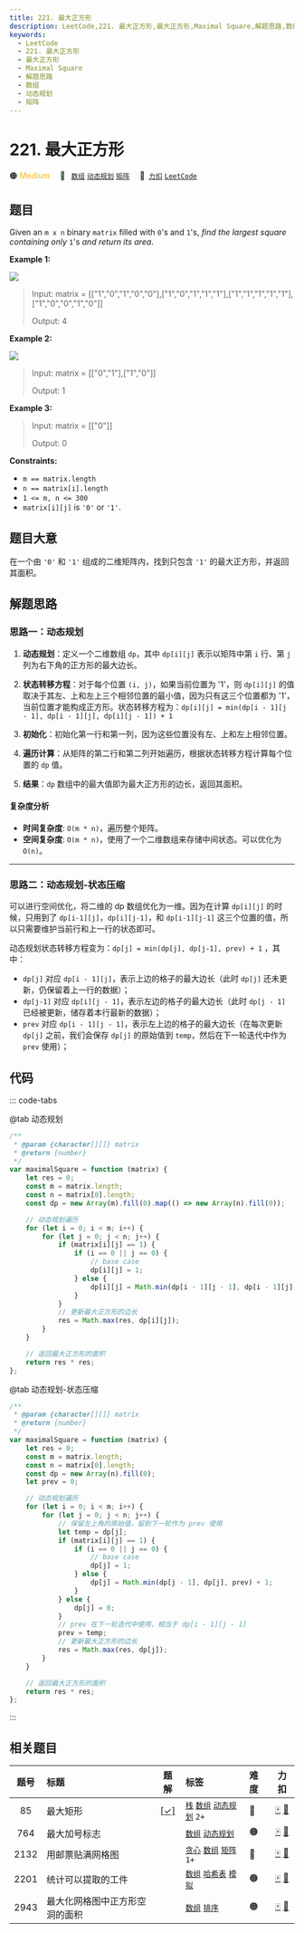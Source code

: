 ```yaml
---
title: 221. 最大正方形
description: LeetCode,221. 最大正方形,最大正方形,Maximal Square,解题思路,数组,动态规划,矩阵
keywords:
  - LeetCode
  - 221. 最大正方形
  - 最大正方形
  - Maximal Square
  - 解题思路
  - 数组
  - 动态规划
  - 矩阵
---
```


# 221. 最大正方形

🟠 <font color=#ffb800>Medium</font>&emsp; 🔖&ensp; [`数组`](/tag/array.md) [`动态规划`](/tag/dynamic-programming.md) [`矩阵`](/tag/matrix.md)&emsp; 🔗&ensp;[`力扣`](https://leetcode.cn/problems/maximal-square) [`LeetCode`](https://leetcode.com/problems/maximal-square)

## 题目

Given an `m x n` binary `matrix` filled with `0`'s and `1`'s, _find the
largest square containing only_ `1`'s _and return its area_.

**Example 1:**

![](https://assets.leetcode.com/uploads/2020/11/26/max1grid.jpg)

> Input: matrix = [["1","0","1","0","0"],["1","0","1","1","1"],["1","1","1","1","1"],["1","0","0","1","0"]]
>
> Output: 4

**Example 2:**

![](https://assets.leetcode.com/uploads/2020/11/26/max2grid.jpg)

> Input: matrix = [["0","1"],["1","0"]]
>
> Output: 1

**Example 3:**

> Input: matrix = [["0"]]
>
> Output: 0

**Constraints:**

- `m == matrix.length`
- `n == matrix[i].length`
- `1 <= m, n <= 300`
- `matrix[i][j]` is `'0'` or `'1'`.

## 题目大意

在一个由 `'0'` 和 `'1'` 组成的二维矩阵内，找到只包含 `'1'` 的最大正方形，并返回其面积。

## 解题思路

### 思路一：动态规划

1. **动态规划**：定义一个二维数组 `dp`，其中 `dp[i][j]` 表示以矩阵中第 `i` 行、第 `j` 列为右下角的正方形的最大边长。

2. **状态转移方程**：对于每个位置 `(i, j)`，如果当前位置为 '1'，则 `dp[i][j]` 的值取决于其左、上和左上三个相邻位置的最小值，因为只有这三个位置都为 '1'，当前位置才能构成正方形。状态转移方程为：`dp[i][j] = min(dp[i - 1][j - 1], dp[i - 1][j], dp[i][j - 1]) + 1`

3. **初始化**：初始化第一行和第一列，因为这些位置没有左、上和左上相邻位置。

4. **遍历计算**：从矩阵的第二行和第二列开始遍历，根据状态转移方程计算每个位置的 `dp` 值。

5. **结果**：`dp` 数组中的最大值即为最大正方形的边长，返回其面积。

#### 复杂度分析

- **时间复杂度**: `O(m * n)`，遍历整个矩阵。
- **空间复杂度**: `O(m * n)`，使用了一个二维数组来存储中间状态。可以优化为 `O(n)`。

---

### 思路二：动态规划-状态压缩

可以进行空间优化，将二维的 dp 数组优化为一维。因为在计算 `dp[i][j]` 的时候，只用到了 `dp[i-1][j]`，`dp[i][j-1]`，和 `dp[i-1][j-1]` 这三个位置的值，所以只需要维护当前行和上一行的状态即可。

动态规划状态转移方程变为：`dp[j] = min(dp[j], dp[j-1], prev) + 1` ，其中：

- `dp[j]` 对应 `dp[i - 1][j]`，表示上边的格子的最大边长（此时 `dp[j]` 还未更新，仍保留着上一行的数据）；
- `dp[j-1]` 对应 `dp[i][j - 1]`，表示左边的格子的最大边长（此时 `dp[j - 1]` 已经被更新，储存着本行最新的数据）；
- `prev` 对应 `dp[i - 1][j - 1]`，表示左上边的格子的最大边长（在每次更新 `dp[j]` 之前，我们会保存 `dp[j]` 的原始值到 `temp`，然后在下一轮迭代中作为 `prev` 使用）；

## 代码

::: code-tabs

@tab 动态规划

```javascript
/**
 * @param {character[][]} matrix
 * @return {number}
 */
var maximalSquare = function (matrix) {
	let res = 0;
	const m = matrix.length;
	const n = matrix[0].length;
	const dp = new Array(m).fill(0).map(() => new Array(n).fill(0));

	// 动态规划遍历
	for (let i = 0; i < m; i++) {
		for (let j = 0; j < n; j++) {
			if (matrix[i][j] == 1) {
				if (i == 0 || j == 0) {
					// base case
					dp[i][j] = 1;
				} else {
					dp[i][j] = Math.min(dp[i - 1][j - 1], dp[i - 1][j], dp[i][j - 1]) + 1;
				}
			}
			// 更新最大正方形的边长
			res = Math.max(res, dp[i][j]);
		}
	}

	// 返回最大正方形的面积
	return res * res;
};
```

@tab 动态规划-状态压缩

```javascript
/**
 * @param {character[][]} matrix
 * @return {number}
 */
var maximalSquare = function (matrix) {
	let res = 0;
	const m = matrix.length;
	const n = matrix[0].length;
	const dp = new Array(n).fill(0);
	let prev = 0;

	// 动态规划遍历
	for (let i = 0; i < m; i++) {
		for (let j = 0; j < n; j++) {
			// 保留左上角的原始值，留到下一轮作为 prev 使用
			let temp = dp[j];
			if (matrix[i][j] == 1) {
				if (i == 0 || j == 0) {
					// base case
					dp[j] = 1;
				} else {
					dp[j] = Math.min(dp[j - 1], dp[j], prev) + 1;
				}
			} else {
				dp[j] = 0;
			}
			// prev 在下一轮迭代中使用，相当于 dp[i - 1][j - 1]
			prev = temp;
			// 更新最大正方形的边长
			res = Math.max(res, dp[j]);
		}
	}

	// 返回最大正方形的面积
	return res * res;
};
```

:::

## 相关题目

<!-- prettier-ignore -->
| 题号 | 标题 | 题解 | 标签 | 难度 | 力扣 |
| :------: | :------ | :------: | :------ | :------ | :------: |
| 85 | 最大矩形 | [[✓]](/problem/0085.md) |  [`栈`](/tag/stack.md) [`数组`](/tag/array.md) [`动态规划`](/tag/dynamic-programming.md) `2+` | 🔴 | [🀄️](https://leetcode.cn/problems/maximal-rectangle) [🔗](https://leetcode.com/problems/maximal-rectangle) |
| 764 | 最大加号标志 |  |  [`数组`](/tag/array.md) [`动态规划`](/tag/dynamic-programming.md) | 🟠 | [🀄️](https://leetcode.cn/problems/largest-plus-sign) [🔗](https://leetcode.com/problems/largest-plus-sign) |
| 2132 | 用邮票贴满网格图 |  |  [`贪心`](/tag/greedy.md) [`数组`](/tag/array.md) [`矩阵`](/tag/matrix.md) `1+` | 🔴 | [🀄️](https://leetcode.cn/problems/stamping-the-grid) [🔗](https://leetcode.com/problems/stamping-the-grid) |
| 2201 | 统计可以提取的工件 |  |  [`数组`](/tag/array.md) [`哈希表`](/tag/hash-table.md) [`模拟`](/tag/simulation.md) | 🟠 | [🀄️](https://leetcode.cn/problems/count-artifacts-that-can-be-extracted) [🔗](https://leetcode.com/problems/count-artifacts-that-can-be-extracted) |
| 2943 | 最大化网格图中正方形空洞的面积 |  |  [`数组`](/tag/array.md) [`排序`](/tag/sorting.md) | 🟠 | [🀄️](https://leetcode.cn/problems/maximize-area-of-square-hole-in-grid) [🔗](https://leetcode.com/problems/maximize-area-of-square-hole-in-grid) |